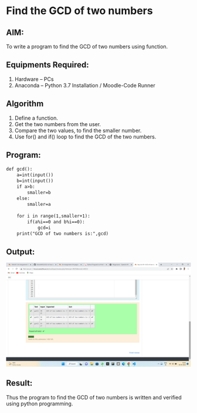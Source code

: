 # Find the GCD of two numbers

## AIM:
To write a program to find the GCD of two numbers using function.

## Equipments Required:
1. Hardware – PCs
2. Anaconda – Python 3.7 Installation / Moodle-Code Runner

## Algorithm
1. Define a function.
2. Get the two numbers from the user.
3. Compare the two values, to find the smaller number.
4. Use for() and if() loop to find the GCD of the two numbers.

## Program:
```
def gcd():
    a=int(input())
    b=int(input())
    if a>b:
        smaller=b
    else:
        smaller=a
        
    for i in range(1,smaller+1):
        if(a%i==0 and b%i==0):
            gcd=i
    print("GCD of two numbers is:",gcd)
```

## Output:
![model](Python4.png)


## Result:
Thus the program to find the GCD of two numbers is written and verified using python programming.
